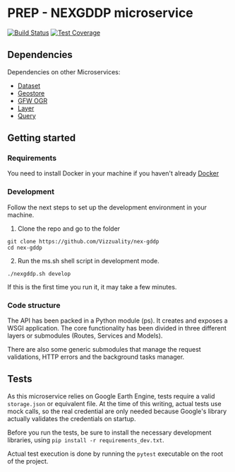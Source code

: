 # PREP - NEXGDDP microservice

[![Build Status](https://travis-ci.org/Vizzuality/prep-nexgddp.svg?branch=dev)](https://travis-ci.org/Vizzuality/prep-nexgddp)
[![Test Coverage](https://api.codeclimate.com/v1/badges/95cbefa669563539f187/test_coverage)](https://codeclimate.com/github/Vizzuality/prep-nexgddp/test_coverage)

## Dependencies

Dependencies on other Microservices:
- [Dataset](https://github.com/resource-watch/dataset/)
- [Geostore](https://github.com/gfw-api/gfw-geostore-api)
- [GFW OGR](https://github.com/gfw-api/gfw-ogr-api)
- [Layer](https://github.com/resource-watch/layer)
- [Query](https://github.com/resource-watch/query/)

## Getting started

### Requirements

You need to install Docker in your machine if you haven't already [Docker](https://www.docker.com/)

### Development

Follow the next steps to set up the development environment in your machine.

1. Clone the repo and go to the folder

```ssh
git clone https://github.com/Vizzuality/nex-gddp
cd nex-gddp
```

2. Run the ms.sh shell script in development mode.

```ssh
./nexgddp.sh develop
```

If this is the first time you run it, it may take a few minutes.

### Code structure

The API has been packed in a Python module (ps). It creates and exposes a WSGI application. The core functionality
has been divided in three different layers or submodules (Routes, Services and Models).

There are also some generic submodules that manage the request validations, HTTP errors and the background tasks manager.


## Tests

As this microservice relies on Google Earth Engine, tests require a valid `storage.json` or equivalent file. 
At the time of this writing, actual tests use mock calls, so the real credential are only needed because Google's 
library actually validates the credentials on startup. 

Before you run the tests, be sure to install the necessary development libraries, using `pip install -r requirements_dev.txt`.

Actual test execution is done by running the `pytest` executable on the root of the project.  
